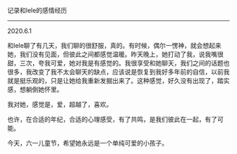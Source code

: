 记录和lele的感情经历

-----
2020.6.1 

和lele聊了有几天，我们聊的很舒服，真的。有时候，偶尔一愣神，就会想起来她，我们没有见面，但彼此之间都感觉温暖。昨天晚上，她打动了我，说我嘴很甜，三次，夸我可爱，她对我是有感觉的。我很享受和她聊天，我们之间的话题也很多，我改变了我不太会聊天的缺点，应该说是恢复到我好多年前的自信，以前我就是挺乐观的，只是让她给我重新发掘出来了。这种感觉，好久没有出现了，踏实感，想躺倒她怀里。

我对她，感觉是，爱，超越了，喜欢。

也许，在合适的年纪，合适的心理感受，有了共鸣，是我们彼此在一起，有了可能。

今天，六一儿童节，希望她永远是一个单纯可爱的小孩子。